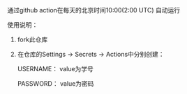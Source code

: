 通过github action在每天的北京时间10:00(2:00 UTC) 自动运行

使用说明：

  1. fork此仓库

  2. 在仓库的Settings -> Secrets -> Actions中分别创建：
  
      USERNAME： value为学号
    
      PASSWORD： value为密码
